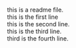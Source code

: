 this is a readme file. 
</br>
this is the first line
</br>
this is the second line.
</br>
this is the third line.
</br>
third is the fourth line.
